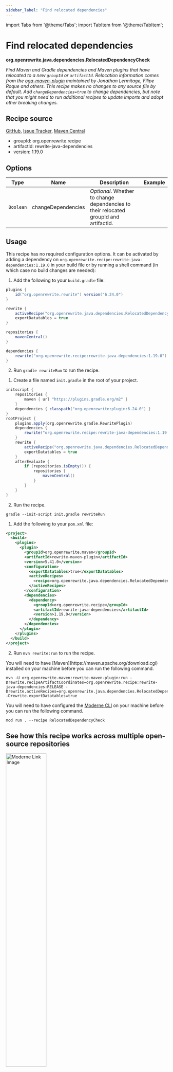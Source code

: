 ```yaml
---
sidebar_label: "Find relocated dependencies"
---
```


import Tabs from '@theme/Tabs';
import TabItem from '@theme/TabItem';

# Find relocated dependencies

**org.openrewrite.java.dependencies.RelocatedDependencyCheck**

_Find Maven and Gradle dependencies and Maven plugins that have relocated to a new `groupId` or `artifactId`. Relocation information comes from the [oga-maven-plugin](https://github.com/jonathanlermitage/oga-maven-plugin/) maintained by Jonathan Lermitage, Filipe Roque and others.  This recipe makes no changes to any source file by default. Add `changeDependencies=true` to change dependencies, but note that you might need to run additional recipes to update imports and adopt other breaking changes._

## Recipe source

[GitHub](https://github.com/openrewrite/rewrite-java-dependencies/blob/main/src/main/java/org/openrewrite/java/dependencies/RelocatedDependencyCheck.java), [Issue Tracker](https://github.com/openrewrite/rewrite-java-dependencies/issues), [Maven Central](https://central.sonatype.com/artifact/org.openrewrite.recipe/rewrite-java-dependencies/1.19.0/jar)

* groupId: org.openrewrite.recipe
* artifactId: rewrite-java-dependencies
* version: 1.19.0

## Options

| Type | Name | Description | Example |
| -- | -- | -- | -- |
| `Boolean` | changeDependencies | *Optional*. Whether to change dependencies to their relocated groupId and artifactId. |  |


## Usage

This recipe has no required configuration options. It can be activated by adding a dependency on `org.openrewrite.recipe:rewrite-java-dependencies:1.19.0` in your build file or by running a shell command (in which case no build changes are needed): 
<Tabs groupId="projectType">
<TabItem value="gradle" label="Gradle">

1. Add the following to your `build.gradle` file:

```groovy title="build.gradle"
plugins {
    id("org.openrewrite.rewrite") version("6.24.0")
}

rewrite {
    activeRecipe("org.openrewrite.java.dependencies.RelocatedDependencyCheck")
    exportDatatables = true
}

repositories {
    mavenCentral()
}

dependencies {
    rewrite("org.openrewrite.recipe:rewrite-java-dependencies:1.19.0")
}
```

2. Run `gradle rewriteRun` to run the recipe.
</TabItem>

<TabItem value="gradle-init-script" label="Gradle init script">

1. Create a file named `init.gradle` in the root of your project.

```groovy title="init.gradle"
initscript {
    repositories {
        maven { url "https://plugins.gradle.org/m2" }
    }
    dependencies { classpath("org.openrewrite:plugin:6.24.0") }
}
rootProject {
    plugins.apply(org.openrewrite.gradle.RewritePlugin)
    dependencies {
        rewrite("org.openrewrite.recipe:rewrite-java-dependencies:1.19.0")
    }
    rewrite {
        activeRecipe("org.openrewrite.java.dependencies.RelocatedDependencyCheck")
        exportDatatables = true
    }
    afterEvaluate {
        if (repositories.isEmpty()) {
            repositories {
                mavenCentral()
            }
        }
    }
}
```

2. Run the recipe.

```shell title="shell"
gradle --init-script init.gradle rewriteRun
```

</TabItem>
<TabItem value="maven" label="Maven POM">

1. Add the following to your `pom.xml` file:

```xml title="pom.xml"
<project>
  <build>
    <plugins>
      <plugin>
        <groupId>org.openrewrite.maven</groupId>
        <artifactId>rewrite-maven-plugin</artifactId>
        <version>5.41.0</version>
        <configuration>
          <exportDatatables>true</exportDatatables>
          <activeRecipes>
            <recipe>org.openrewrite.java.dependencies.RelocatedDependencyCheck</recipe>
          </activeRecipes>
        </configuration>
        <dependencies>
          <dependency>
            <groupId>org.openrewrite.recipe</groupId>
            <artifactId>rewrite-java-dependencies</artifactId>
            <version>1.19.0</version>
          </dependency>
        </dependencies>
      </plugin>
    </plugins>
  </build>
</project>
```

2. Run `mvn rewrite:run` to run the recipe.
</TabItem>

<TabItem value="maven-command-line" label="Maven Command Line">
You will need to have [Maven](https://maven.apache.org/download.cgi) installed on your machine before you can run the following command.

```shell title="shell"
mvn -U org.openrewrite.maven:rewrite-maven-plugin:run -Drewrite.recipeArtifactCoordinates=org.openrewrite.recipe:rewrite-java-dependencies:RELEASE -Drewrite.activeRecipes=org.openrewrite.java.dependencies.RelocatedDependencyCheck -Drewrite.exportDatatables=true
```
</TabItem>
<TabItem value="moderne-cli" label="Moderne CLI">

You will need to have configured the [Moderne CLI](https://docs.moderne.io/moderne-cli/cli-intro) on your machine before you can run the following command.

```shell title="shell"
mod run . --recipe RelocatedDependencyCheck
```
</TabItem>
</Tabs>

## See how this recipe works across multiple open-source repositories

<a href="https://app.moderne.io/recipes/org.openrewrite.java.dependencies.RelocatedDependencyCheck">
    <img
    src={require("/static/img/ModerneRecipeButton.png").default}
    alt="Moderne Link Image"
    width="50%"
    />
</a>

The community edition of the Moderne platform enables you to easily run recipes across thousands of open-source repositories.

Please [contact Moderne](https://moderne.io/product) for more information about safely running the recipes on your own codebase in a private SaaS.
## Data Tables

### Relocated dependencies
**org.openrewrite.java.dependencies.table.RelocatedDependencyReport**

_A list of dependencies in use that have relocated._

| Column Name | Description |
| ----------- | ----------- |
| Dependency group id | The Group ID of the dependency in use. |
| Dependency artifact id | The Artifact ID of the dependency in use. |
| Relocated dependency group id | The Group ID of the relocated dependency. |
| Relocated ependency artifact id | The Artifact ID of the relocated dependency. |
| Context | Context for the relocation, if any. |

### Source files that had results
**org.openrewrite.table.SourcesFileResults**

_Source files that were modified by the recipe run._

| Column Name | Description |
| ----------- | ----------- |
| Source path before the run | The source path of the file before the run. `null` when a source file was created during the run. |
| Source path after the run | A recipe may modify the source path. This is the path after the run. `null` when a source file was deleted during the run. |
| Parent of the recipe that made changes | In a hierarchical recipe, the parent of the recipe that made a change. Empty if this is the root of a hierarchy or if the recipe is not hierarchical at all. |
| Recipe that made changes | The specific recipe that made a change. |
| Estimated time saving | An estimated effort that a developer to fix manually instead of using this recipe, in unit of seconds. |
| Cycle | The recipe cycle in which the change was made. |

### Source files that errored on a recipe
**org.openrewrite.table.SourcesFileErrors**

_The details of all errors produced by a recipe run._

| Column Name | Description |
| ----------- | ----------- |
| Source path | The file that failed to parse. |
| Recipe that made changes | The specific recipe that made a change. |
| Stack trace | The stack trace of the failure. |

### Recipe performance
**org.openrewrite.table.RecipeRunStats**

_Statistics used in analyzing the performance of recipes._

| Column Name | Description |
| ----------- | ----------- |
| The recipe | The recipe whose stats are being measured both individually and cumulatively. |
| Source file count | The number of source files the recipe ran over. |
| Source file changed count | The number of source files which were changed in the recipe run. Includes files created, deleted, and edited. |
| Cumulative scanning time | The total time spent across the scanning phase of this recipe. |
| 99th percentile scanning time | 99 out of 100 scans completed in this amount of time. |
| Max scanning time | The max time scanning any one source file. |
| Cumulative edit time | The total time spent across the editing phase of this recipe. |
| 99th percentile edit time | 99 out of 100 edits completed in this amount of time. |
| Max edit time | The max time editing any one source file. |

